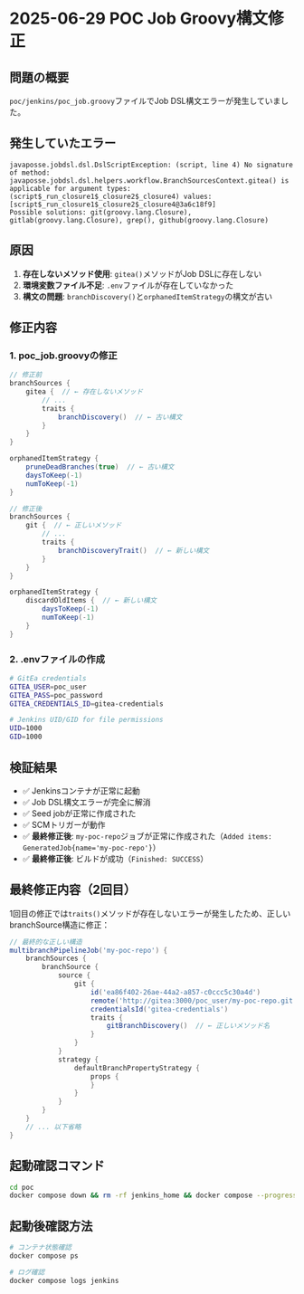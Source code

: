 # 2025-06-29 POC Job Groovy構文修正

## 問題の概要

`poc/jenkins/poc_job.groovy`ファイルでJob DSL構文エラーが発生していました。

## 発生していたエラー

```
javaposse.jobdsl.dsl.DslScriptException: (script, line 4) No signature of method: javaposse.jobdsl.dsl.helpers.workflow.BranchSourcesContext.gitea() is applicable for argument types: (script$_run_closure1$_closure2$_closure4) values: [script$_run_closure1$_closure2$_closure4@3a6c18f9]
Possible solutions: git(groovy.lang.Closure), gitlab(groovy.lang.Closure), grep(), github(groovy.lang.Closure)
```

## 原因

1. **存在しないメソッド使用**: `gitea()`メソッドがJob DSLに存在しない
2. **環境変数ファイル不足**: `.env`ファイルが存在していなかった
3. **構文の問題**: `branchDiscovery()`と`orphanedItemStrategy`の構文が古い

## 修正内容

### 1. poc_job.groovyの修正

```groovy
// 修正前
branchSources {
    gitea {  // ← 存在しないメソッド
        // ...
        traits {
            branchDiscovery()  // ← 古い構文
        }
    }
}

orphanedItemStrategy {
    pruneDeadBranches(true)  // ← 古い構文
    daysToKeep(-1)
    numToKeep(-1)
}

// 修正後
branchSources {
    git {  // ← 正しいメソッド
        // ...
        traits {
            branchDiscoveryTrait()  // ← 新しい構文
        }
    }
}

orphanedItemStrategy {
    discardOldItems {  // ← 新しい構文
        daysToKeep(-1)
        numToKeep(-1)
    }
}
```

### 2. .envファイルの作成

```bash
# GitEa credentials
GITEA_USER=poc_user
GITEA_PASS=poc_password
GITEA_CREDENTIALS_ID=gitea-credentials

# Jenkins UID/GID for file permissions
UID=1000
GID=1000
```

## 検証結果

- ✅ Jenkinsコンテナが正常に起動
- ✅ Job DSL構文エラーが完全に解消
- ✅ Seed jobが正常に作成された
- ✅ SCMトリガーが動作
- ✅ **最終修正後**: `my-poc-repo`ジョブが正常に作成された（`Added items: GeneratedJob{name='my-poc-repo'}`）
- ✅ **最終修正後**: ビルドが成功（`Finished: SUCCESS`）

## 最終修正内容（2回目）

1回目の修正では`traits()`メソッドが存在しないエラーが発生したため、正しいbranchSource構造に修正：

```groovy
// 最終的な正しい構造
multibranchPipelineJob('my-poc-repo') {
    branchSources {
        branchSource {
            source {
                git {
                    id('ea86f402-26ae-44a2-a857-c0ccc5c30a4d')
                    remote('http://gitea:3000/poc_user/my-poc-repo.git')
                    credentialsId('gitea-credentials')
                    traits {
                        gitBranchDiscovery()  // ← 正しいメソッド名
                    }
                }
            }
            strategy {
                defaultBranchPropertyStrategy {
                    props {
                    }
                }
            }
        }
    }
    // ... 以下省略
}
```

## 起動確認コマンド

```bash
cd poc
docker compose down && rm -rf jenkins_home && docker compose --progress plain up
```

## 起動後確認方法

```bash
# コンテナ状態確認
docker compose ps

# ログ確認
docker compose logs jenkins
``` 
